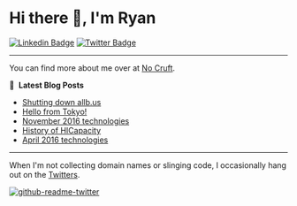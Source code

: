 # Hi there 👋, I'm Ryan

[![Linkedin Badge](https://img.shields.io/badge/-ryankanno-blue?style=flat-square&logo=Linkedin&logoColor=white&link=https://www.linkedin.com/in/ryankanno/)](https://www.linkedin.com/in/ryankanno/)
[![Twitter Badge](https://img.shields.io/badge/-@ryankanno-1ca0f1?style=flat-square&labelColor=1ca0f1&logo=twitter&logoColor=white&link=https://twitter.com/ryankanno)](https://twitter.com/ryankanno)

---

You can find more about me over at [No Cruft](https://nocruft.com).

📕 &nbsp;**Latest Blog Posts**
<!-- BLOG-POST-LIST:START -->
- [Shutting down allb.us](https://nocruft.com/2020/02/09/shutting-down-allbus/)
- [Hello from Tokyo!](https://nocruft.com/2018/08/28/hello-from-tokyo/)
- [November 2016 technologies](https://nocruft.com/2016/11/16/november-2016-technologies/)
- [History of HICapacity](https://nocruft.com/2016/06/19/history-of-hicapacity/)
- [April 2016 technologies](https://nocruft.com/2016/04/20/april-2016-technologies/)
<!-- BLOG-POST-LIST:END -->

---

When I'm not collecting domain names or slinging code, I occasionally hang out on the [Twitters](https://twitter.com/ryankanno).

[![github-readme-twitter](https://github-readme-twitter.gazf.vercel.app/api?id=ryankanno)](https://github.com/gazf/github-readme-twitter)
